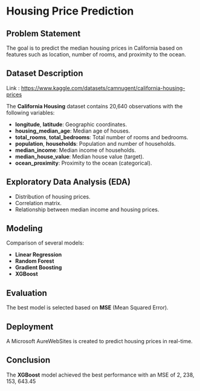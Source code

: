 # Housing Price Prediction

## Problem Statement
The goal is to predict the median housing prices in California based on features such as location, number of rooms, and proximity to the ocean.

## Dataset Description
Link :  https://www.kaggle.com/datasets/camnugent/california-housing-prices

The **California Housing** dataset contains 20,640 observations with the following variables:
- **longitude**, **latitude**: Geographic coordinates.
- **housing_median_age**: Median age of houses.
- **total_rooms**, **total_bedrooms**: Total number of rooms and bedrooms.
- **population**, **households**: Population and number of households.
- **median_income**: Median income of households.
- **median_house_value**: Median house value (target).
- **ocean_proximity**: Proximity to the ocean (categorical).

## Exploratory Data Analysis (EDA)
- Distribution of housing prices.
- Correlation matrix.
- Relationship between median income and housing prices.

## Modeling
Comparison of several models:
- **Linear Regression**
- **Random Forest**
- **Gradient Boosting**
- **XGBoost**

## Evaluation
The best model is selected based on **MSE** (Mean Squared Error).

## Deployment
A Microsoft AureWebSites is created to predict housing prices in real-time.

## Conclusion
The **XGBoost** model achieved the best performance with an MSE of 2, 238, 153, 643.45
